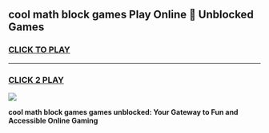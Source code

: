 
## cool math block games Play Online 👋 Unblocked Games
<h3>
<a href="https://news.freeplayer.one?title=cool_math_block_games&ref=17CMG">CLICK TO PLAY</a></h3>
<hr>

<h3>
<a href="https://news.freeplayer.one?title=cool_math_block_games&ref=17CMG">CLICK 2 PLAY</a>
  
</h3>

<a href="https://news.freeplayer.one?title=cool_math_block_games&ref=17CMG/"><img src="https://clearcache.store/games.png"></a>


**cool math block games games unblocked: Your Gateway to Fun and Accessible Online Gaming**
